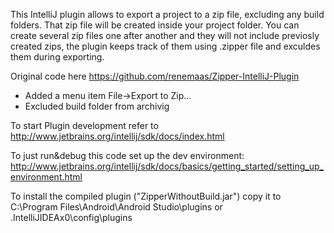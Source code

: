 This IntelliJ plugin allows to export a project to a zip file, excluding any build folders. That zip file will be created inside your project folder. You can create several zip files one after another and they will not include previosly created zips, the plugin keeps track of them using .zipper file and exculdes them during exporting.

Original code here https://github.com/renemaas/Zipper-IntelliJ-Plugin
 - Added a menu item File->Export to Zip...
 - Excluded build folder from archivig
 
 To start Plugin development refer to http://www.jetbrains.org/intellij/sdk/docs/index.html
 
 To just run&debug this code set up the dev environment: http://www.jetbrains.org/intellij/sdk/docs/basics/getting_started/setting_up_environment.html
 
 To install the compiled plugin ("ZipperWithoutBuild.jar") copy it to C:\Program Files\Android\Android Studio\plugins or .IntelliJIDEAx0\config\plugins
